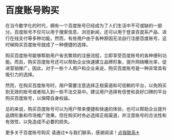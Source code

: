 # 百度账号购买

在当今数字化的时代，拥有一个百度账号已经成为了人们生活中不可或缺的一部分。百度账号不仅可以用于搜索信息、浏览新闻，还可以用于登录百度系产品、进行在线支付等多种功能。然而，有些用户由于各种原因无法自行注册百度账号，这时候购买百度账号就成了一种便捷的选择。

购买百度账号能够帮助用户省去繁琐的注册流程，立即享受百度账号的各种便利功能。而且，购买百度账号还可以帮助企业快速建立品牌形象，提升网络曝光率，促进营销推广。因此，对于一些个人用户和企业来说，购买百度账号是一种非常具有吸引力的选择。

然而，在购买百度账号时，用户需要注意选择正规渠道和可信赖的平台，以免购买到无效的账号或者陷入到一些不法交易中。建议用户选择有信誉和良好口碑的平台购买百度账号，以保障自身权益。

总的来说，购买百度账号可以为用户带来便捷和快速的体验，也可以帮助企业提升品牌形象和市场推广效果。但在购买时务必选择正规渠道，并注意账号的合法性和有效性，以免造成不必要的损失。

更多关于百度账号购买 请通过✈与我们联系，感谢阅读！[点我联系✈](https://www.G208.com)